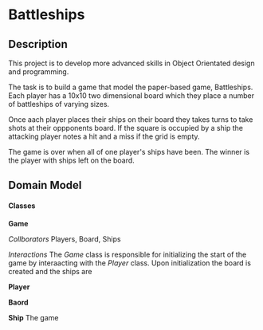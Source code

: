 # Battleships

## Description

This project is to develop more advanced skills in Object Orientated
design and programming.

The task is to build a game that model the paper-based game,
Battleships. Each player has a 10x10 two dimensional board which they place a number of
battleships of varying sizes.

Once aach player places their ships on their board they takes turns to
take shots at their oppponents board. If the square is occupied by
a ship the attacking player notes a hit and a miss if the grid is empty.

The game is over when all of one player's ships have been. The winner is
the player with ships left on the board.

## Domain Model

#### Classes

**Game**

*Collborators*
Players, Board, Ships

*Interactions*
The *Game* class is responsible for initializing the start of the game
by interaacting with the *Player* class. Upon initialization the board
is created and the ships are 

**Player**

**Baord**

**Ship**
The game
